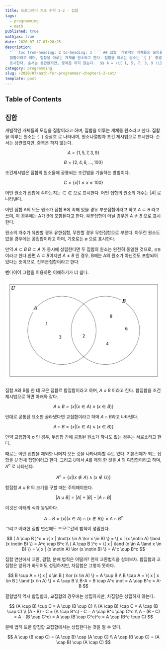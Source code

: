 ```yaml
---
title: 프로그래머 기초 수학 1-2 - 집합
tags:
  - programming
  - math
published: true
mathjax: true
date: 2020-07-17 07:28:25
description:
  "```toc from-heading: 2 to-heading: 3 ``` ## 집합  개별적인 개체들의 모임을
  집합이라고 하며, 집합을 이루는 개체를 원소라고 한다. 집합을 이루는 원소는 `{ }` 중괄호 로 나타내며, 원소나열법과 조건 제시법으로
  표시한다. 순서는 상관없지만, 중복은 하지 않는다.  $$ A = \\{ 1, 5, 7, 3, 9 \\} $$ ..."
category: programming
slug: /2020/07/math-for-programmer-chapter1-2-set/
template: post
---
```


## Table of Contents

## 집합

개별적인 개체들의 모임을 집합이라고 하며, 집합을 이루는 개체를 원소라고 한다. 집합을 이루는 원소는 `{ }` 중괄호 로 나타내며, 원소나열법과 조건 제시법으로 표시한다. 순서는 상관없지만, 중복은 하지 않는다.

$$
A = \{ 1, 5, 7, 3, 9 \}
$$

$$
B = \{ 2, 4, 6, \ldots, 100 \}
$$

조건제시법은 집합의 원소들에 공통되는 조건법을 기술하는 방법이다.

$$
C = \{ x | 1 \leq x \leq 100 \}
$$

어떤 원소가 집합에 속하는지는 $\in$ $\notin$ 으로 표시한다. 어떤 집합의 원소의 개수는 $| A |$ 로 나타낸다.

어떤 집합 A의 모든 원소가 집합 B에 속해 있을 경우 부분집합이라고 하고 $A \subset B$ 라고 쓰며, 이 경우에는 A가 B에 포함된다고 한다. 부분집합이 아닐 경우엔 $A \not\subset B$ 으로 표시한다.

원소의 개수가 유한할 경우 유한집합, 무한할 경우 무한집합으로 부른다. 아무런 원소도 없을 경우에는 공집합이라고 하며, 기호로는 $\emptyset$ 으로 표시한다.

만약 $A \subset B$ $B \subset A$ 가 동시에 성립한다면 두 집합의 원소는 완전히 동일한 것으로, `상동`이라고 한다.한편 $A \subset B$이지만 $A \neq B$ 인 경우, B에는 A의 원소가 아닌것도 포함되어 있다는 뜻이므로, 진부분집합이라고 한다.

벤다이어 그램을 이용하면 이해하기가 더 쉽다.

![venn](images/venn1.png)

집합 A와 B를 한 데 모은 집합르 합집합이라고 하며, $A \cup B$ 이라고 한다. 합집합을 조건제시법으로 하면 아래와 같다.

$$
A \cup B = \{ x | (x \in A) \lor (x \in B) \}
$$

반대로 공통된 요소만 골라냈다면 교집합이라고 하며 $A \cap B$라고 나타낸다.

$$
A \cap B = \{ x | (x \in A) \land (x \in B) \}
$$

만약 교집합이 $\emptyset$ 인 경우, 두집합 간에 공통된 원소가 하나도 없는 경우는 서로소라고 한다.

때로는 어떤 집합을 제외한 나머지 모든 것을 나타내야할 수도 있다. 기본전제가 되는 집합을 $U$ 전체 집합이라고 한다. 그리고 $U$에서 $A$를 제외 한 것을 $A$ 의 여집합이라고 하며, $A^c$ 로 나타낸다.

$$
A^c = \{ x | (x \notin A) \land (x \notin U) \}
$$

합집합 $A \cup B$ 의 크기를 구할 때는 주의해야한다.

$$
|A \cup B| = |A| + |B| - | A \cap B |
$$

이것은 아래의 식과 동일하다.

$$
A - B = \{ x | (x \in A) \cap (x \notin B) \} = A \cap B^c
$$

그리고 이러한 집합 연산에도 드모르간의 법칙이 성립한다.

$$
( A \cup B )^c = \{ x | \lnot(x \in A \lor x \in B) \} = \{ x | (x \notin A) \land (x \notin B) \} = A^c \cap B^c
\\
( A \cap B )^c = \{ x | \land (x \in A \land x \in B) \} = \{ x | (x \notin A) \lor (x \notin B) \} = A^c \cup B^c
$$

집합 연산에서 교환, 결합, 분배 법칙은 어떨까? 먼저 교환법칙을 살펴보자. 합집합과 교집합은 앞뒤가 바뀌어도 성립하지만, 차집합은 그렇지 못하다.

$$
B \cup A = \{ x | x \in B ) \lor (x \in A) \} = A \cup B
\\
B \cap A = \{ x | x \in B ) \land (x \in A) \} = A \cap B
\\
B-A = B \cap A^c \not = A \cap B^c = A-B
$$

결합법칙 역시 합집합과, 교집합의 경우애는 성립하지만, 차집합은 성립하지 않는다.

$$
(A \cup B) \cup C = A \cup (B \cup C)
\\
(A \cap B) \cap C = A \cap (B \cap C)
\\
(A - B) - C = (A \cap B^c) - C = A \cap B^c \cap C^c
\\
A - (B - C) = A - (B \cap C^c) = A \cap (B \cap C^c)^c = A \cap (B^c \cup C)
$$

분배 법칙 또한 합집합 교집합에서는 성립한다는 것을 알 수 있다.

$$
A \cup (B \cap C) = (A \cup B) \cap (A \cup C)
\\
A \cap (B \cup C) = (A \cap B) \cup (A \cap C)
$$

